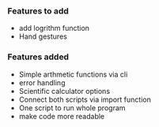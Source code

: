 ### Features to add

- add logrithm function
- Hand gestures

### Features added
- Simple arthmetic functions via cli
- error handling 
- Scientific calculator options
- Connect both scripts via import function
- One script to run whole program
- make code more readable